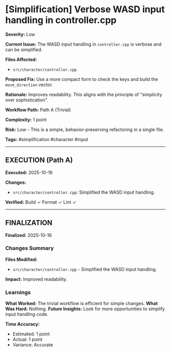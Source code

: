 # [Simplification] Verbose WASD input handling in controller.cpp

**Severity:** Low

**Current Issue:** The WASD input handling in `controller.cpp` is verbose and can be simplified.

**Files Affected:**
- `src/character/controller.cpp`

**Proposed Fix:** Use a more compact form to check the keys and build the `move_direction` vector.

**Rationale:** Improves readability. This aligns with the principle of "simplicity over sophistication".

**Workflow Path:** Path A (Trivial)

**Complexity:** 1 point

**Risk:** Low - This is a simple, behavior-preserving refactoring in a single file.

**Tags:** #simplification #character #input

---

## EXECUTION (Path A)
**Executed:** 2025-10-16

**Changes:**
- `src/character/controller.cpp`: Simplified the WASD input handling.

**Verified:** Build ✓ Format ✓ Lint ✓

---

## FINALIZATION

**Finalized:** 2025-10-16

### Changes Summary
**Files Modified:**
- `src/character/controller.cpp` - Simplified the WASD input handling.

**Impact:** Improved readability.

### Learnings
**What Worked:** The trivial workflow is efficient for simple changes.
**What Was Hard:** Nothing.
**Future Insights:** Look for more opportunities to simplify input handling code.

**Time Accuracy:**
- Estimated: 1 point
- Actual: 1 point
- Variance: Accurate

